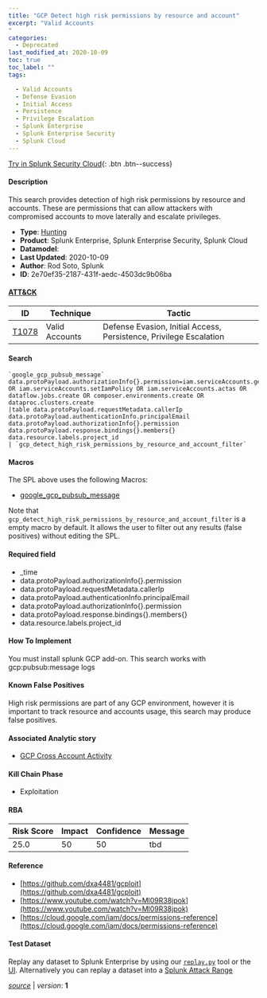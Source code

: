 ```yaml
---
title: "GCP Detect high risk permissions by resource and account"
excerpt: "Valid Accounts
"
categories:
  - Deprecated
last_modified_at: 2020-10-09
toc: true
toc_label: ""
tags:

  - Valid Accounts
  - Defense Evasion
  - Initial Access
  - Persistence
  - Privilege Escalation
  - Splunk Enterprise
  - Splunk Enterprise Security
  - Splunk Cloud
---
```




[Try in Splunk Security Cloud](https://www.splunk.com/en_us/cyber-security.html){: .btn .btn--success}

#### Description

This search provides detection of high risk permissions by resource and accounts. These are permissions that can allow attackers with compromised accounts to move laterally and escalate privileges.

- **Type**: [Hunting](https://github.com/splunk/security_content/wiki/object-Analytic-Types)
- **Product**: Splunk Enterprise, Splunk Enterprise Security, Splunk Cloud
- **Datamodel**: 
- **Last Updated**: 2020-10-09
- **Author**: Rod Soto, Splunk
- **ID**: 2e70ef35-2187-431f-aedc-4503dc9b06ba


#### [ATT&CK](https://attack.mitre.org/)

| ID             | Technique        |  Tactic             |
| -------------- | ---------------- |-------------------- |
| [T1078](https://attack.mitre.org/techniques/T1078/) | Valid Accounts | Defense Evasion, Initial Access, Persistence, Privilege Escalation |

#### Search

```
`google_gcp_pubsub_message` data.protoPayload.authorizationInfo{}.permission=iam.serviceAccounts.getaccesstoken OR iam.serviceAccounts.setIamPolicy OR iam.serviceAccounts.actas OR dataflow.jobs.create OR composer.environments.create OR dataproc.clusters.create 
|table data.protoPayload.requestMetadata.callerIp data.protoPayload.authenticationInfo.principalEmail data.protoPayload.authorizationInfo{}.permission data.protoPayload.response.bindings{}.members{} data.resource.labels.project_id 
| `gcp_detect_high_risk_permissions_by_resource_and_account_filter`
```

#### Macros
The SPL above uses the following Macros:
* [google_gcp_pubsub_message](https://github.com/splunk/security_content/blob/develop/macros/google_gcp_pubsub_message.yml)

Note that `gcp_detect_high_risk_permissions_by_resource_and_account_filter` is a empty macro by default. It allows the user to filter out any results (false positives) without editing the SPL.

#### Required field
* _time
* data.protoPayload.authorizationInfo{}.permission
* data.protoPayload.requestMetadata.callerIp
* data.protoPayload.authenticationInfo.principalEmail
* data.protoPayload.authorizationInfo{}.permission
* data.protoPayload.response.bindings{}.members{}
* data.resource.labels.project_id


#### How To Implement
You must install splunk GCP add-on. This search works with gcp:pubsub:message logs

#### Known False Positives
High risk permissions are part of any GCP environment, however it is important to track resource and accounts usage, this search may produce false positives.

#### Associated Analytic story
* [GCP Cross Account Activity](/stories/gcp_cross_account_activity)


#### Kill Chain Phase
* Exploitation



#### RBA

| Risk Score  | Impact      | Confidence   | Message      |
| ----------- | ----------- |--------------|--------------|
| 25.0 | 50 | 50 | tbd |




#### Reference

* [https://github.com/dxa4481/gcploit](https://github.com/dxa4481/gcploit)
* [https://www.youtube.com/watch?v=Ml09R38jpok](https://www.youtube.com/watch?v=Ml09R38jpok)
* [https://cloud.google.com/iam/docs/permissions-reference](https://cloud.google.com/iam/docs/permissions-reference)



#### Test Dataset
Replay any dataset to Splunk Enterprise by using our [`replay.py`](https://github.com/splunk/attack_data#using-replaypy) tool or the [UI](https://github.com/splunk/attack_data#using-ui).
Alternatively you can replay a dataset into a [Splunk Attack Range](https://github.com/splunk/attack_range#replay-dumps-into-attack-range-splunk-server)



[*source*](https://github.com/splunk/security_content/tree/develop/detections/deprecated/gcp_detect_high_risk_permissions_by_resource_and_account.yml) \| *version*: **1**